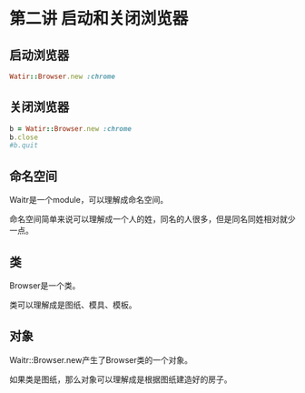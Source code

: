 第二讲 启动和关闭浏览器
=======================

启动浏览器
----------

```ruby
Watir::Browser.new :chrome
```

关闭浏览器
----------

```ruby
b = Watir::Browser.new :chrome
b.close
#b.quit
```

命名空间
--------

Waitr是一个module，可以理解成命名空间。

命名空间简单来说可以理解成一个人的姓，同名的人很多，但是同名同姓相对就少一点。


类
--
Browser是一个类。

类可以理解成是图纸、模具、模板。

对象
----

Waitr::Browser.new产生了Browser类的一个对象。

如果类是图纸，那么对象可以理解成是根据图纸建造好的房子。




